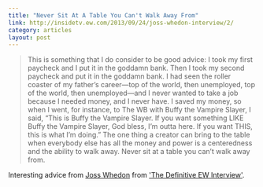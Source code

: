 ```yaml
---
title: "Never Sit At A Table You Can't Walk Away From"
link: http://insidetv.ew.com/2013/09/24/joss-whedon-interview/2/
category: articles
layout: post
---
```


> This is something that I do consider to be good advice: I took my first
> paycheck and I put it in the goddamn bank. Then I took my second paycheck
> and put it in the goddamn bank. I had seen the roller coaster of my
> father’s career—top of the world, then unemployed, top of the world, then
> unemployed—and I never wanted to take a job because I needed money, and I
> never have. I saved my money, so when I went, for instance, to The WB with
> Buffy the Vampire Slayer, I said, “This is Buffy the Vampire Slayer. If
> you want something LIKE Buffy the Vampire Slayer, God bless, I’m outta
> here. If you want THIS, this is what I’m doing.” The one thing a creator
> can bring to the table when everybody else has all the money and power is
> a centeredness and the ability to walk away. Never sit at a table you
> can’t walk away from.

Interesting advice from [Joss Whedon][2] from ['The Definitive EW
Interview'][1].

[1]: http://insidetv.ew.com/2013/09/24/joss-whedon-interview/
[2]: http://en.wikipedia.org/wiki/Joss_Whedon
